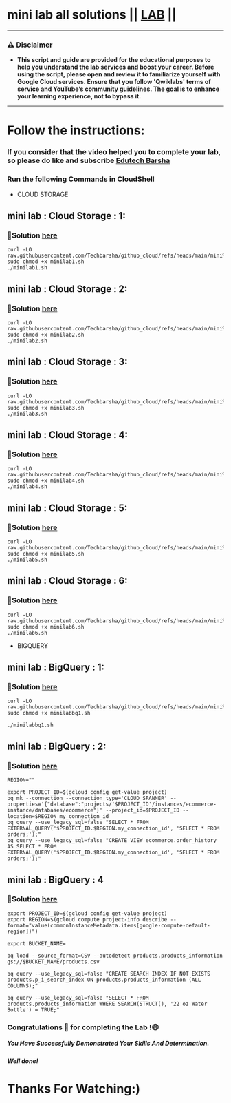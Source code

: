 # mini lab all solutions || [LAB](https://www.cloudskillsboost.google/catalog) ||

---
### ⚠️ Disclaimer
- **This script and guide are provided for  the educational purposes to help you understand the lab services and boost your career. Before using the script, please open and review it to familiarize yourself with Google Cloud services. Ensure that you follow 'Qwiklabs' terms of service and YouTube’s community guidelines. The goal is to enhance your learning experience, not to bypass it.**
---
# Follow the instructions:
### If you consider that the video helped you to complete your lab, so please do like and subscribe [Edutech Barsha](https://www.youtube.com/@edutechbarsha)

### Run the following Commands in CloudShell

- CLOUD STORAGE

## **mini lab : Cloud Storage : 1:**
### 🔗Solution [here](https://youtu.be/WksrZODOlfI)



```
curl -LO raw.githubusercontent.com/Techbarsha/github_cloud/refs/heads/main/mini%20lab/minilab1.sh
sudo chmod +x minilab1.sh
./minilab1.sh
```

## **mini lab : Cloud Storage : 2:**
### 🔗Solution [here](https://youtu.be/ZzCsDiFTsIA)



```
curl -LO raw.githubusercontent.com/Techbarsha/github_cloud/refs/heads/main/mini%20lab/minilab2.sh
sudo chmod +x minilab2.sh
./minilab2.sh
```
## **mini lab : Cloud Storage : 3:**
### 🔗Solution [here](https://youtu.be/ZzCsDiFTsIA)



```
curl -LO raw.githubusercontent.com/Techbarsha/github_cloud/refs/heads/main/mini%20lab/minilab3.sh
sudo chmod +x minilab3.sh
./minilab3.sh
```

## **mini lab : Cloud Storage : 4:**
### 🔗Solution [here](https://youtu.be/fMtpMeVaetU)



```
curl -LO raw.githubusercontent.com/Techbarsha/github_cloud/refs/heads/main/mini%20lab/minilab4.sh
sudo chmod +x minilab4.sh
./minilab4.sh
```

## **mini lab : Cloud Storage : 5:**
### 🔗Solution [here](https://youtu.be/VzjmiWVPpVw)


```
curl -LO raw.githubusercontent.com/Techbarsha/github_cloud/refs/heads/main/mini%20lab/minilab5.sh
sudo chmod +x minilab5.sh
./minilab5.sh
```
## **mini lab : Cloud Storage : 6:**
### 🔗Solution [here](https://youtu.be/VzjmiWVPpVw)


```
curl -LO raw.githubusercontent.com/Techbarsha/github_cloud/refs/heads/main/mini%20lab/minilab6.sh
sudo chmod +x minilab6.sh
./minilab6.sh
```

- BIGQUERY
  
## **mini lab : BigQuery : 1:**
### 🔗Solution [here](https://youtu.be/cfr-5xoK1yw)



```
curl -LO raw.githubusercontent.com/Techbarsha/github_cloud/refs/heads/main/mini%20lab/minilabbq1.sh
sudo chmod +x minilabbq1.sh

./minilabbq1.sh
```

## **mini lab : BigQuery : 2:**
### 🔗Solution [here](https://youtu.be/gHiiZIO8ywg)



```
REGION=""
```
```
export PROJECT_ID=$(gcloud config get-value project)
bq mk --connection --connection_type='CLOUD_SPANNER' --properties='{"database":"projects/'$PROJECT_ID'/instances/ecommerce-instance/databases/ecommerce"}' --project_id=$PROJECT_ID --location=$REGION my_connection_id
bq query --use_legacy_sql=false "SELECT * FROM EXTERNAL_QUERY('$PROJECT_ID.$REGION.my_connection_id', 'SELECT * FROM orders;');"
bq query --use_legacy_sql=false "CREATE VIEW ecommerce.order_history AS SELECT * FROM EXTERNAL_QUERY('$PROJECT_ID.$REGION.my_connection_id', 'SELECT * FROM orders;');"
```

## **mini lab : BigQuery : 4**
### 🔗Solution [here](https://youtu.be/6xrybo6mPOs)

```
export PROJECT_ID=$(gcloud config get-value project)
export REGION=$(gcloud compute project-info describe --format="value(commonInstanceMetadata.items[google-compute-default-region])")

export BUCKET_NAME=

bq load --source_format=CSV --autodetect products.products_information gs://$BUCKET_NAME/products.csv 

bq query --use_legacy_sql=false "CREATE SEARCH INDEX IF NOT EXISTS products.p_i_search_index ON products.products_information (ALL COLUMNS);"

bq query --use_legacy_sql=false "SELECT * FROM products.products_information WHERE SEARCH(STRUCT(), '22 oz Water Bottle') = TRUE;"
```
### Congratulations 🎉 for completing the Lab !😄

##### *You Have Successfully Demonstrated Your Skills And Determination.*

#### *Well done!*

# Thanks For Watching:)
